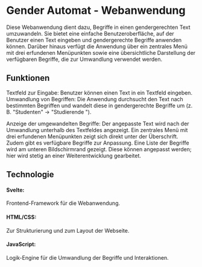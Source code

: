 # **Gender Automat - Webanwendung**

Diese Webanwendung dient dazu, Begriffe in einen gendergerechten Text umzuwandeln. Sie bietet eine einfache Benutzeroberfläche, auf der Benutzer einen Text eingeben und gendergerechte Begriffe anwenden können. Darüber hinaus verfügt die Anwendung über ein zentrales Menü mit drei erfundenen Menüpunkten sowie eine übersichtliche Darstellung der verfügbaren Begriffe, die zur Umwandlung verwendet werden.

## Funktionen

Textfeld zur Eingabe: Benutzer können einen Text in ein Textfeld eingeben.
Umwandlung von Begriffen: Die Anwendung durchsucht den Text nach bestimmten Begriffen und wandelt diese in gendergerechte Begriffe um (z. B. "Studenten" → "Studierende
").

Anzeige der umgewandelten Begriffe: Der angepasste Text wird nach der Umwandlung unterhalb des Textfeldes angezeigt.
Ein zentrales Menü mit drei erfundenen Menüpunkten zeigt sich direkt unter der Überschrift.
Zudem gibt es verfügbare Begriffe zur Anpassung. Eine Liste der Begriffe wird am unteren Bildschirmrand gezeigt. Diese können angepasst werden; hier wird stetig an einer Weiterentwicklung gearbeitet.

## Technologie


#### Svelte: 
Frontend-Framework für die Webanwendung.

#### HTML/CSS: 
Zur Strukturierung und zum Layout der Webseite.

#### JavaScript: 
Logik-Engine für die Umwandlung der Begriffe und Interaktionen.